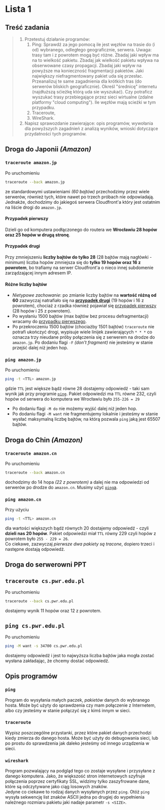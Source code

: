 # Lista 1

## Treść zadania

> 1. Przetestuj działanie programów:
>    1. Ping: Sprawdź za jego pomocą ile jest węzłów na trasie do (i od) wybranego, odległego geograficznie, serwera. Uwaga: trasy tam i z powrotem mogą być różne. Zbadaj jaki wpływ ma na to wielkość pakietu. Zbadaj jak wielkość pakietu wpływa na obserwowane czasy propagacji. Zbadaj jaki wpływ na powyższe ma konieczność fragmentacji pakietów. Jaki największy niefragmentowany pakiet uda się przesłac. Przeanalizuj te same zagadnienia dla krótkich tras (do serwerów bliskich geograficznie). Określ "średnicę" internetu (najdłuższą sćieżkę którą uda sie wyszukać). Czy potraficz wyszukać trasy przebiegające przez sieci wirtualne (zdalne platformy "cloud computing"). Ile węzłów mają scieżki w tym przypadku.
>    2. Traceroute,
>    3. WireShark.
> 2. Napisz sprawozdanie zawierające: opis programów, wywołania dla powyższych zagadnień z analizą wyników, wnioski dotyczące przydatności tych programów.

## Droga do Japonii *(Amazon)*

### `traceroute amazon.jp`
  Po uruchomieniu
  ```bash
  traceroute --back amazon.jp
  ```
  ze standardowymi ustawieniami *(60 bajtów)*
  przechodzimy przez wiele serwerów, również tych, które nawet po trzech próbach nie odpowiadają. Jednakże, dochodzimy do jakiegoś serwera Cloudfront'a który jest ostatnim na liście drogi do `amazon.jp`.

  #### Przypadek pierwszy
  Dzieli go od komputera podłączonego do routera we **Wrocławiu 28 hopów oraz 25 hopów w drugą stronę**.

  #### Przypadek drugi
  Przy zmniejszeniu **liczby bajtów do tylko 28** (28 bajtów mają nagłówki - minimum) liczba hopów zmniejsza się do **tylko 19 hopów oraz 16 z powrotem**, bo trafiamy na serwer Cloudfront'a o nieco innej subdomenie zarządzającej innym adresem IP.

  #### Różne liczby bajtów
  - *Nietypowe zachowanie*: po zmianie liczby bajtów na **wartość różną od 60** zazwyczaj natrafiało się na [**przypadek drugi**](#przypadek-drugi) (19 hopów i 16 z powrotem), chociaż z rzadka również pojawiał się [przypadek pierwszy](#przypadek-pierwszy) (28 hopów i 25 z powrotem).
  - Po wysłaniu 1500 bajtów (max bajtów bez procesu defragmentacji) wracamy do [przypadku pierwszego](#przypadek-pierwszy).
  - Po przekroczeniu 1500 bajtów (chociażby 1501 bajtów) `traceroute` nie potrafi ukończyć drogi, wypisuje wiele linijek zawierających `* * *` co oznacza trzy nieudane próby połączenia się z serwerem na drodze do `amazon.jp`. Po dodaniu flagi `-F` *(don't fragment)* nie jesteśmy w stanie przejść dalej niż jeden hop.

### `ping amazon.jp`
  Po uruchomieniu
  ```bash
  ping -t <TTL> amazon.jp
  ```
  gdzie `TTL` jest większe bądź równe 28 dostajemy odpowiedź - taki sam wynik jak przy programie [`ping`](#ping-amazonjp). Pakiet odpowiedzi ma `TTL` równe 232, czyli hopów od serwera do komputera we Wrocławiu było `255-226 = 29`

  - Po dodaniu flagi `-M do` nie możemy wyjść dalej niż jeden hop.
  - Po dodaniu flagi `-M want` nie fragmentujemy lokalnie i jesteśmy w stanie wysłać maksymalną liczbę bajtów, na którą pozwala `ping` jaką jest 65507 bajtów.

## Droga do Chin *(Amazon)*

### `traceroute amazon.cn`
  Po uruchomieniu
  ```bash
  traceroute --back amazon.cn
  ```
  dochodzimy do 14 hopa *(22 z powrotem)* a dalej nie ma odpowiedzi od serwerów po drodze do `amazon.cn`. Musimy użyć [`ping`a](#ping-amazoncn).

### `ping amazon.cn`
  Przy użyciu
  ```bash
  ping -t <TTL> amazon.cn
  ```
  dla wartości większych bądź równych 20 dostajemy odpowiedź - czyli **dzieli nas 20 hopów**. Pakiet odpowiedzi miał `TTL` równy 229 czyli hopów z powrotem było `255 - 229 = 26`.\
  Co ciekawe, zazwyczaj *pierwsze dwa pakiety są tracone*, dopiero trzeci i następne dostają odpowiedź.

## Droga do serwerowni PPT

## `traceroute cs.pwr.edu.pl`
  Po uruchomieniu
  ```bash
  traceroute --back cs.pwr.edu.pl
  ```
  dostajemy wynik 11 hopów oraz 12 z powrotem.

## `ping cs.pwr.edu.pl`
  Po uruchomieniu
  ```bash
  ping -M want -s 34700 cs.pwr.edu.pl
  ```
  dostajemy odpowiedź i jest to najwyższa liczba bajtów jaka mogła zostać wysłana zakładając, że chcemy dostać odpowiedź.

## Opis programów

### `ping`
Program do wysyłania małych paczek, *pakietów* danych do wybranego hosta. Może być użyty do sprawdzenia czy mam połączenie z Internetem, albo czy jesteśmy w stanie połączyć się z kimś innym w sieci.

### `traceroute`
Wypisz poszczególne przystanki, przez które pakiet danych przechodzi kiedy zmierza do danego hosta. Może być użyty do debugowania sieci, lub po prostu do sprawdzenia jak daleko jesteśmy od innego urządzenia w sieci.

### `wireshark`
Program pozwalający na podgląd tego co zostaje wysyłane i przysyłane z danego komputera. Jako, że większość stron internetowych szyfruje połączenia poprzez certyfikaty SSL, widzimy tylko zaszyfrowane dane, które są odczytywane jako ciąg losowych znaków.\
Jedyne co ciekawe to rodzaj danych wysyłanych przez `ping`. Otóż `ping` wysyła sekwencję list znaków ASCII jedna po drugiej do wypełnienia należnego rozmiaru pakietu jaki nadaje parametr `-s <SIZE>`.
